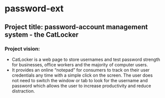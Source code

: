 # password-ext
## Project title: password-account management system - the CatLocker

### Project vision: 
   * CatLocker is a web page to store usernames and test password strength for businesses, office workers and the majority of computer users.  
   * It provides an online “notepad” for consumers to track on their user credentials any time with a simple click on the screen. The user does not need to switch the window or tab to look for the username and password which allows the user to increase productivity and reduce distraction. 
